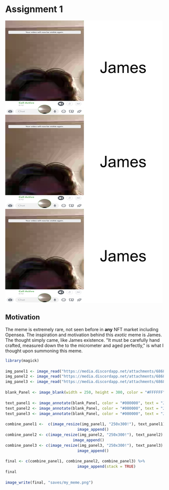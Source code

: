 # Assignment 1
![](my_meme.png)
## Motivation 
The meme is extremely rare, not seen before in **any** NFT market including Opensea. The inspiration and motivation behind this *exotic* meme is James. The thought simply came, like James existence. "It must be carefully hand crafted, measured down the to the micrometer and aged perfectly," is what I thought upon summoning this meme. 


```R
library(magick)

img_panel1 <- image_read("https://media.discordapp.net/attachments/686807262773510168/907591046609928212/IMG_5815.png")
img_panel2 <- image_read("https://media.discordapp.net/attachments/686807262773510168/907591046609928212/IMG_5815.png")
img_panel3 <- image_read("https://media.discordapp.net/attachments/686807262773510168/907591046609928212/IMG_5815.png")

blank_Panel <- image_blank(width = 250, height = 300, color = "#FFFFFF")

text_panel1 <- image_annotate(blank_Panel, color = "#000000", text = "James", size = 50, gravity = "center")
text_panel2 <- image_annotate(blank_Panel, color = "#000000", text = "James", size = 50, gravity = "center")
text_panel3 <- image_annotate(blank_Panel, color = "#000000", text = "James", size = 50, gravity = "center")

combine_panel1 <-  c(image_resize(img_panel1, "250x300!"), text_panel1) %>%
                                image_append() 
combine_panel2 <- c(image_resize(img_panel2, "250x300!"), text_panel2) %>%
                              image_append() 
combine_panel3 <- c(image_resize(img_panel3, "250x300!"), text_panel3) %>%
                                image_append() 

final <- c(combine_panel1, combine_panel2, combine_panel3) %>%
                                image_append(stack = TRUE) 
final

image_write(final, "saves/my_meme.png")

```
